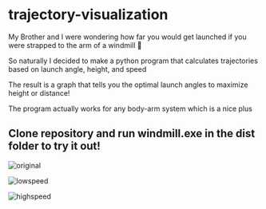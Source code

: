 # trajectory-visualization

My Brother and I were wondering how far you would get launched if you were strapped to the arm of a windmill 🙂

So naturally I decided to make a python program that calculates trajectories based on launch angle, height, and speed

The result is a graph that tells you the optimal launch angles to maximize height or distance!

The program actually works for any body-arm system which is a nice plus

Clone repository and run windmill.exe in the dist folder to try it out!
----------------------------------------------------------------------------------------------------------------
![original](https://user-images.githubusercontent.com/88149251/128522864-97f7ed21-75ea-4334-b7c9-64d07b43d21b.png)

![lowspeed](https://user-images.githubusercontent.com/88149251/128522874-7dfb81cb-bf30-4dd7-a9cf-fcbcdec8c6c7.png)

![highspeed](https://user-images.githubusercontent.com/88149251/128522885-949369ae-75f7-4f11-83e6-e50e717ba633.png)
